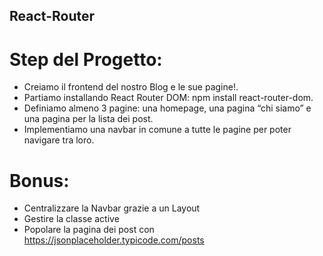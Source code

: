 
## React-Router

# Step del Progetto:
 - Creiamo il frontend del nostro Blog e le sue pagine!.
 - Partiamo installando React Router DOM: npm install react-router-dom.
 - Definiamo almeno 3 pagine: una homepage, una pagina “chi siamo” e una pagina per la lista dei post.
 - Implementiamo una navbar in comune a tutte le pagine per poter navigare tra loro.

# Bonus:
 - Centralizzare la Navbar grazie a un Layout
 - Gestire la classe active
 - Popolare la pagina dei post con https://jsonplaceholder.typicode.com/posts